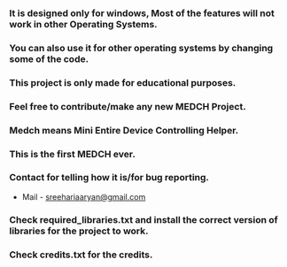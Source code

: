 ### It is designed only for windows, Most of the features will not work in other Operating Systems.
### You can also use it for other operating systems by changing some of the code.
### This project is only made for educational purposes.
### Feel free to contribute/make any new MEDCH Project.
### Medch means Mini Entire Device Controlling Helper.
### This is the first MEDCH ever.
### Contact for telling how it is/for bug reporting.
* Mail - sreehariaaryan@gmail.com
### Check required_libraries.txt and install the correct version of libraries for the project to work.
### Check credits.txt for the credits.
